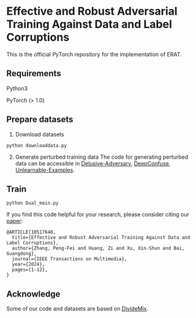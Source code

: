 
# Effective and Robust Adversarial Training Against Data and Label Corruptions

This is the official PyTorch repository for the implementation of ERAT.

## Requirements
Python3

PyTorch (> 1.0)

## Prepare datasets
1. Download datasets
```console
python downloaddata.py
```
2. Generate perturbed training data
The code for generating perturbed data can be accessible in [Delusive-Adversary](https://github.com/TLMichael/Delusive-Adversary), [DeepConfuse](https://github.com/kingfengji/DeepConfuse), [Unlearnable-Examples](https://github.com/HanxunH/Unlearnable-Examples).

## Train
```console
python Dual_main.py
```

If you find this code helpful for your research, please consider citing our [paper](https://ieeexplore.ieee.org/stamp/stamp.jsp?tp=&arnumber=10517640):
```
@ARTICLE{10517640,
  title={Effective and Robust Adversarial Training Against Data and Label Corruptions}, 
  author={Zhang, Peng-Fei and Huang, Zi and Xu, Xin-Shun and Bai, Guangdong},
  journal={IEEE Transactions on Multimedia}, 
  year={2024},
  pages={1-12},
}
```

## Acknowledge
Some of our code and datasets are based on [DivideMix](https://github.com/LiJunnan1992/DivideMix).
